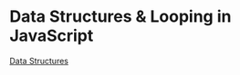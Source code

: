 # Data Structures & Looping in JavaScript


[Data Structures](https://news.codecademy.com/why-data-structures/)